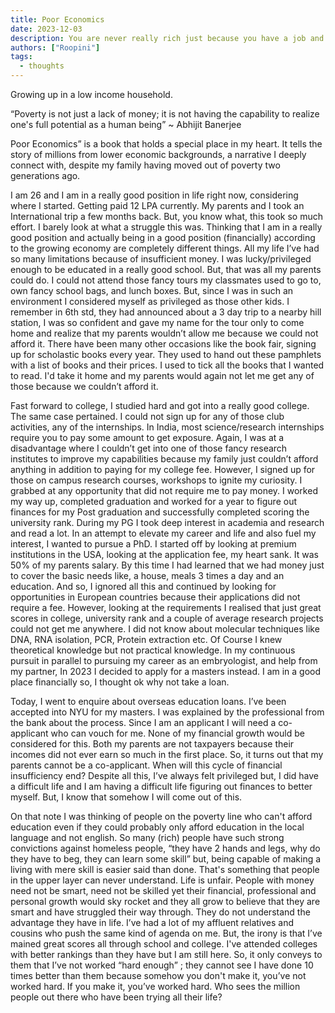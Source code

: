 ```yaml
---
title: Poor Economics
date: 2023-12-03
description: You are never really rich just because you have a job and an education.
authors: ["Roopini"]
tags:
  - thoughts
---
```

Growing up in a low income household. 

“Poverty is not just a lack of money; it is not having the capability to realize one's full potential as a human being”
                                                  ~ Abhijit Banerjee

Poor Economics” is a book that holds a special place in my heart. It tells the story of millions from lower economic backgrounds, a narrative I deeply connect with, despite my family having moved out of poverty two generations ago. 

I am 26 and I am in a really good position in life right now, considering where I started. Getting paid 12 LPA currently. My parents and I took an International trip a few months back. But, you know what, this took so much effort. I barely look at what a struggle this was. Thinking that I am in a really good position and actually being in a good position (financially) according to the growing economy are completely different things. All my life I’ve had so  many limitations because of insufficient money. I was lucky/privileged enough to be educated in a really good school. But, that was all my parents could do. I could not attend those fancy tours my classmates used to go to, own fancy school bags, and lunch boxes. But, since I was in such an environment I considered myself as privileged as those other kids. I remember in 6th std, they had announced about a 3 day trip to a nearby hill station, I was so confident and gave my name for the tour only to come home and realize that my parents wouldn’t allow me because we could not afford it. There have been many other occasions like the book fair, signing up for scholastic books every year. They used to hand out these pamphlets with a list of books and their prices. I used to tick all the books that I wanted to read. I'd take it home and my parents would again not let me get any of those because we couldn’t afford it. 

Fast forward to college, I studied hard and got into a really good college. The same case pertained. I could not sign up for any of those club activities, any of the internships. In India, most science/research internships require you to pay some amount to get exposure. Again, I was at a disadvantage where I couldn’t get into one of those fancy research institutes to improve my capabilities because my family just couldn’t afford anything in addition to paying for my college fee. However, I signed up for those on campus research courses, workshops to ignite my curiosity. I grabbed at any opportunity that did not require me to pay money. I worked my way up, completed graduation and worked for a year to figure out finances for my Post graduation and successfully completed scoring the university rank. During my PG I took deep interest in academia and research and read a lot. In an attempt to elevate my career and life and also fuel my interest,  I wanted to pursue a PhD. I started off by looking at premium institutions in the USA, looking at the application fee, my heart sank. It was 50% of my parents salary. By this time I had learned that we had money just to cover the basic needs like, a house, meals 3 times a day and an education. And so, I ignored all this and continued by looking for opportunities in European countries because their applications did not require a fee. However, looking at the requirements I realised that just great scores in college, university rank and a couple of average research projects could not get me anywhere. I did not know about molecular techniques like DNA, RNA isolation, PCR, Protein extraction etc. Of Course I knew theoretical knowledge but not practical knowledge. In my continuous pursuit in parallel to pursuing my career as an embryologist, and help from my partner, In 2023 I decided to apply for a masters instead. I am in a good place financially so, I thought ok why not take a loan.  

Today, I went to enquire about overseas education loans. I’ve been accepted into NYU for my masters. I was explained by the professional from the bank about the process. Since I am an applicant I will need a co-applicant who can vouch for me. None of my financial growth would be considered for this. Both my parents are not taxpayers because their incomes did not ever earn so much in the first place. So, it turns out that my parents cannot be a co-applicant. When will this cycle of financial insufficiency end? Despite all this, I’ve always felt privileged but, I did have a difficult life and I am having a difficult life figuring out finances to better myself. But, I know that somehow I will come out of this. 

On that note I was thinking of people on the poverty line who can't afford education even if they could probably only afford education in the local language and not english. So many (rich) people have such strong convictions against homeless people, “they have 2 hands and legs, why do they have to beg, they can learn some skill” but, being capable of making a living with mere skill is easier said than done. That's something that people in the upper layer can never understand. Life is unfair. People with money need not be smart, need not be skilled yet their financial, professional and personal growth would sky rocket and they all grow to believe that they are smart and have struggled their way through. They do not understand the advantage they have in life. I’ve had a lot of my affluent relatives and cousins who push the same kind of agenda on me. But, the irony is that I’ve mained great scores all through school and college. I've attended colleges with better rankings than they have but I am still here. So, it only conveys to them that I’ve not worked “hard enough” ; they cannot see I have done 10 times better than them because somehow you don't make it, you’ve not worked hard. If you make it, you’ve worked hard. Who sees the million people out there who have been trying all their life? 

